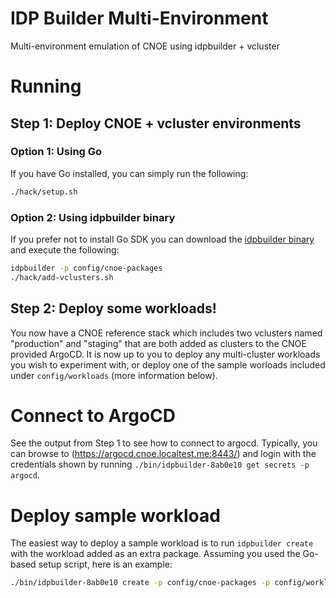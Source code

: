 # IDP Builder Multi-Environment

Multi-environment emulation of CNOE using idpbuilder + vcluster

# Running

## Step 1: Deploy CNOE + vcluster environments

### Option 1: Using Go

If you have Go installed, you can simply run the following:

```bash
./hack/setup.sh
```

### Option 2: Using idpbuilder binary

If you prefer not to install Go SDK you can download the [idpbuilder binary](https://github.com/cnoe-io/idpbuilder/releases/tag/v0.8.0-nightly.20240918) and execute the following:

```bash
idpbuilder -p config/cnoe-packages
./hack/add-vclusters.sh
```

## Step 2: Deploy some workloads!

You now have a CNOE reference stack which includes two vclusters named "production" and "staging" that are both added as clusters to the CNOE provided ArgoCD. It is now up to you to deploy any multi-cluster workloads you wish to experiment with, or deploy one of the sample worloads included under `config/workloads` (more information below).

# Connect to ArgoCD

See the output from Step 1 to see how to connect to argocd. Typically, you can browse to (https://argocd.cnoe.localtest.me:8443/) and login with the credentials shown by running `./bin/idpbuilder-8ab0e10 get secrets -p argocd`.

# Deploy sample workload

The easiest way to deploy a sample workload is to run `idpbuilder create` with the workload added as an extra package. Assuming you used the Go-based setup script, here is an example:

```bash
./bin/idpbuilder-8ab0e10 create -p config/cnoe-packages -p config/workloads/simple-podtatohead`
```
